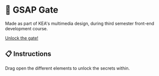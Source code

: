 # 🚪 GSAP Gate

Made as part of KEA's multimedia design, during third semester front-end development course.

[Unlock the gate!](https://malthesers.github.io/gsap-gate/)

## 📋 Instructions

Drag open the different elements to unlock the secrets within.

